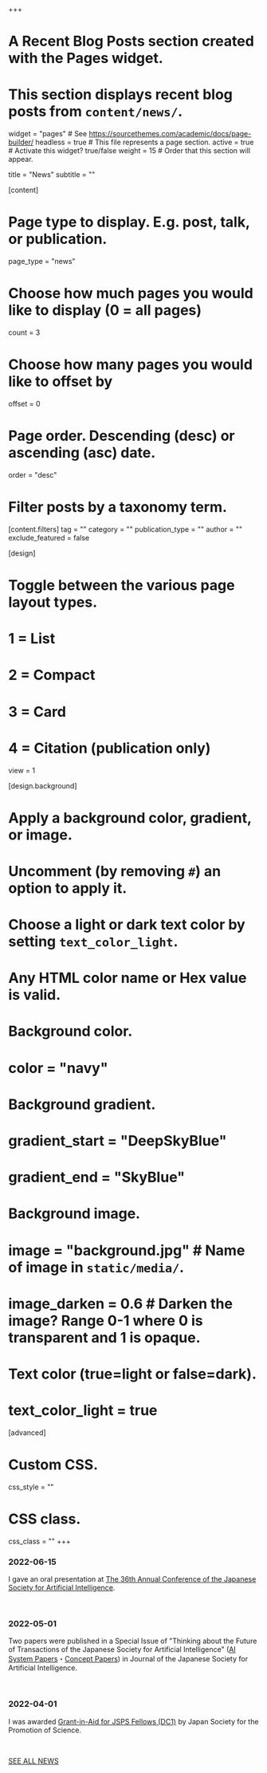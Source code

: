 +++
# A Recent Blog Posts section created with the Pages widget.
# This section displays recent blog posts from `content/news/`.

widget = "pages"  # See https://sourcethemes.com/academic/docs/page-builder/
headless = true  # This file represents a page section.
active = true  # Activate this widget? true/false
weight = 15  # Order that this section will appear.

title = "News"
subtitle = ""

[content]
  # Page type to display. E.g. post, talk, or publication.
  page_type = "news"

  # Choose how much pages you would like to display (0 = all pages)
  count = 3

  # Choose how many pages you would like to offset by
  offset = 0

  # Page order. Descending (desc) or ascending (asc) date.
  order = "desc"

  # Filter posts by a taxonomy term.
  [content.filters]
    tag = ""
    category = ""
    publication_type = ""
    author = ""
    exclude_featured = false

[design]
  # Toggle between the various page layout types.
  #   1 = List
  #   2 = Compact
  #   3 = Card
  #   4 = Citation (publication only)
  view = 1

[design.background]
  # Apply a background color, gradient, or image.
  #   Uncomment (by removing `#`) an option to apply it.
  #   Choose a light or dark text color by setting `text_color_light`.
  #   Any HTML color name or Hex value is valid.

  # Background color.
  # color = "navy"

  # Background gradient.
  # gradient_start = "DeepSkyBlue"
  # gradient_end = "SkyBlue"

  # Background image.
  # image = "background.jpg"  # Name of image in `static/media/`.
  # image_darken = 0.6  # Darken the image? Range 0-1 where 0 is transparent and 1 is opaque.

  # Text color (true=light or false=dark).
  # text_color_light = true  

[advanced]
 # Custom CSS.
 css_style = ""

 # CSS class.
 css_class = ""
+++
### 2022-06-15
I gave an oral presentation at [The 36th Annual Conference of the Japanese Society for Artificial Intelligence](https://www.ai-gakkai.or.jp/jsai2022/en).

<br>

### 2022-05-01
Two papers were published in a Special Issue of "Thinking about the Future of Transactions of the Japanese Society for Artificial Intelligence" ([AI System Papers](https://doi.org/10.11517/jjsai.37.3_323)・[Concept Papers](https://doi.org/10.11517/jjsai.37.3_329)) in Journal of the Japanese Society for Artificial Intelligence.

<br>

### 2022-04-01
I was awarded [Grant-in-Aid for JSPS Fellows (DC1)](https://kaken.nii.ac.jp/en/grant/KAKENHI-PROJECT-22J21786/) by Japan Society for the Promotion of Science.

<br>

[SEE ALL NEWS](news) <i class="fas fa-angle-right"></i></i>
